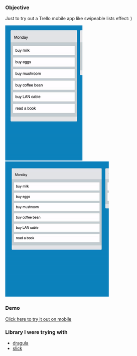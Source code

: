 ### Objective
Just to try out a Trello mobile app like swipeable lists effect: )

<img src="https://github.com/mrredbit/daily-ui-002-trello-like-swipeable-lists/blob/master/src/demo.gif" alt="Demo" height="430px">
<span>
<img src="https://github.com/mrredbit/daily-ui-002-trello-like-swipeable-lists/blob/master/src/demo2.gif" alt="Demo2" height="430px">

### Demo
[Click here to try it out on mobile](https://mrredbit.github.io/daily-ui-002-trello-like-swipeable-lists/)

### Library I were trying with 
- [dragula](https://github.com/bevacqua/dragula)
- [slick](https://github.com/kenwheeler/slick)
